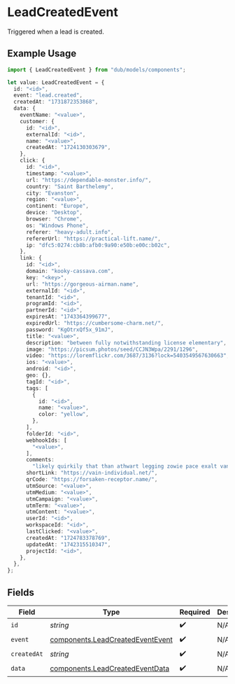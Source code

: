 # LeadCreatedEvent

Triggered when a lead is created.

## Example Usage

```typescript
import { LeadCreatedEvent } from "dub/models/components";

let value: LeadCreatedEvent = {
  id: "<id>",
  event: "lead.created",
  createdAt: "1731872353868",
  data: {
    eventName: "<value>",
    customer: {
      id: "<id>",
      externalId: "<id>",
      name: "<value>",
      createdAt: "1724130303679",
    },
    click: {
      id: "<id>",
      timestamp: "<value>",
      url: "https://dependable-monster.info/",
      country: "Saint Barthelemy",
      city: "Evanston",
      region: "<value>",
      continent: "Europe",
      device: "Desktop",
      browser: "Chrome",
      os: "Windows Phone",
      referer: "heavy-adult.info",
      refererUrl: "https://practical-lift.name/",
      ip: "dfc5:0274:cb8b:afb0:9a90:e50b:e00c:b02c",
    },
    link: {
      id: "<id>",
      domain: "kooky-cassava.com",
      key: "<key>",
      url: "https://gorgeous-airman.name",
      externalId: "<id>",
      tenantId: "<id>",
      programId: "<id>",
      partnerId: "<id>",
      expiresAt: "1743364399677",
      expiredUrl: "https://cumbersome-charm.net/",
      password: "KgOtrxQf5x_91mJ",
      title: "<value>",
      description: "between fully notwithstanding license elementary",
      image: "https://picsum.photos/seed/CCJN3Wpa/2291/1296",
      video: "https://loremflickr.com/3687/3136?lock=5403549567630663",
      ios: "<value>",
      android: "<id>",
      geo: {},
      tagId: "<id>",
      tags: [
        {
          id: "<id>",
          name: "<value>",
          color: "yellow",
        },
      ],
      folderId: "<id>",
      webhookIds: [
        "<value>",
      ],
      comments:
        "likely quirkily that than athwart legging zowie pace exalt vanadyl bank",
      shortLink: "https://vain-individual.net/",
      qrCode: "https://forsaken-receptor.name/",
      utmSource: "<value>",
      utmMedium: "<value>",
      utmCampaign: "<value>",
      utmTerm: "<value>",
      utmContent: "<value>",
      userId: "<id>",
      workspaceId: "<id>",
      lastClicked: "<value>",
      createdAt: "1724783378769",
      updatedAt: "1742315510347",
      projectId: "<id>",
    },
  },
};
```

## Fields

| Field                                                                                | Type                                                                                 | Required                                                                             | Description                                                                          |
| ------------------------------------------------------------------------------------ | ------------------------------------------------------------------------------------ | ------------------------------------------------------------------------------------ | ------------------------------------------------------------------------------------ |
| `id`                                                                                 | *string*                                                                             | :heavy_check_mark:                                                                   | N/A                                                                                  |
| `event`                                                                              | [components.LeadCreatedEventEvent](../../models/components/leadcreatedeventevent.md) | :heavy_check_mark:                                                                   | N/A                                                                                  |
| `createdAt`                                                                          | *string*                                                                             | :heavy_check_mark:                                                                   | N/A                                                                                  |
| `data`                                                                               | [components.LeadCreatedEventData](../../models/components/leadcreatedeventdata.md)   | :heavy_check_mark:                                                                   | N/A                                                                                  |